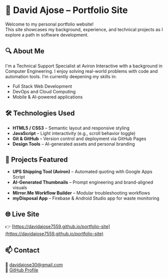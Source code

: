 # 💼 David Ajose – Portfolio Site

Welcome to my personal portfolio website!  
This site showcases my background, experience, and technical projects as I explore a path in software development.

## 🔍 About Me
I'm a Technical Support Specialist at Aviron Interactive with a background in Computer Engineering. I enjoy solving real-world problems with code and automation tools. I'm currently deepening my skills in:

- Full Stack Web Development  
- DevOps and Cloud Computing  
- Mobile & AI-powered applications

## 🛠️ Technologies Used

- **HTML5 / CSS3** – Semantic layout and responsive styling  
- **JavaScript** – Light interactivity (e.g., scroll behavior toggle)  
- **Git & GitHub** – Version control and deployment via GitHub Pages  
- **Design Tools** – AI-generated assets and personal branding  

## 🚀 Projects Featured

- **UPS Shipping Tool (Aviron)** – Automated quoting with Google Apps Script  
- **AI-Generated Thumbnails** – Prompt engineering and brand-aligned visuals  
- **Mirror.Me Workflow Builder** – Modular troubleshooting workflows  
- **myDisposal App** – Firebase & Android Studio app for waste monitoring  

## 🌐 Live Site  
👉 [https://davidajose7559.github.io/portfolio-site](https://davidajose7559.github.io/portfolio-site)

## 📫 Contact  
📧 davidajose30@gmail.com  
🐙 [GitHub Profile](https://github.com/DavidAjose7559)
